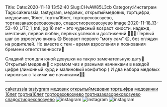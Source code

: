 Title:
Date:2020-11-18 13:52:40
Slug:CHvAW85L3cb
Category:Инстаграм
Tags:cakerussia, tastygram, медовик, открытыймедовик, тортцифра, медовички, 16лет, тортна16лет, тортореховозуево, тортназаказореховозуево, сладостиореховозуево
image:2020-11-18_13-52-40_UTC_1_tntl.jpg
16 лет - это чудесный возраст юности, надежд, мечтаний, первой любви, первых успехов и достижений 🎉🎉🎉
Первый шаг во взрослую жизнь 😊
Возраст первого "могу сам" 😉, без оглядки на родителей.
Но вместе с тем - время взросления и познования бремени ответственности🤔

Сладкий стол для юной девушки на такую замечательную дату🥳
Открытый медовик🍯  с кремом чиз и разными начинками в каждой цифре (лимонный курд и малиновый конфитюр )
И два набора медовых пирожных с такими же начинками🍋🍓
________________________
[cakerussia]({tag}cakerussia) [tastygram]({tag}tastygram) [медовик]({tag}медовик) [открытыймедовик]({tag}открытыймедовик) [тортцифра]({tag}тортцифра) [медовички]({tag}медовички) [16лет]({tag}16лет) [тортна16лет]({tag}тортна16лет) [тортореховозуево]({tag}тортореховозуево) [тортназаказореховозуево]({tag}тортназаказореховозуево) [сладостиореховозуево]({tag}сладостиореховозуево)
![instagram]({attach}images/2020-11-18_13-52-40_UTC_1.jpg)
![instagram]({attach}images/2020-11-18_13-52-40_UTC_2.jpg)
![instagram]({attach}images/2020-11-18_13-52-40_UTC_3.jpg)
